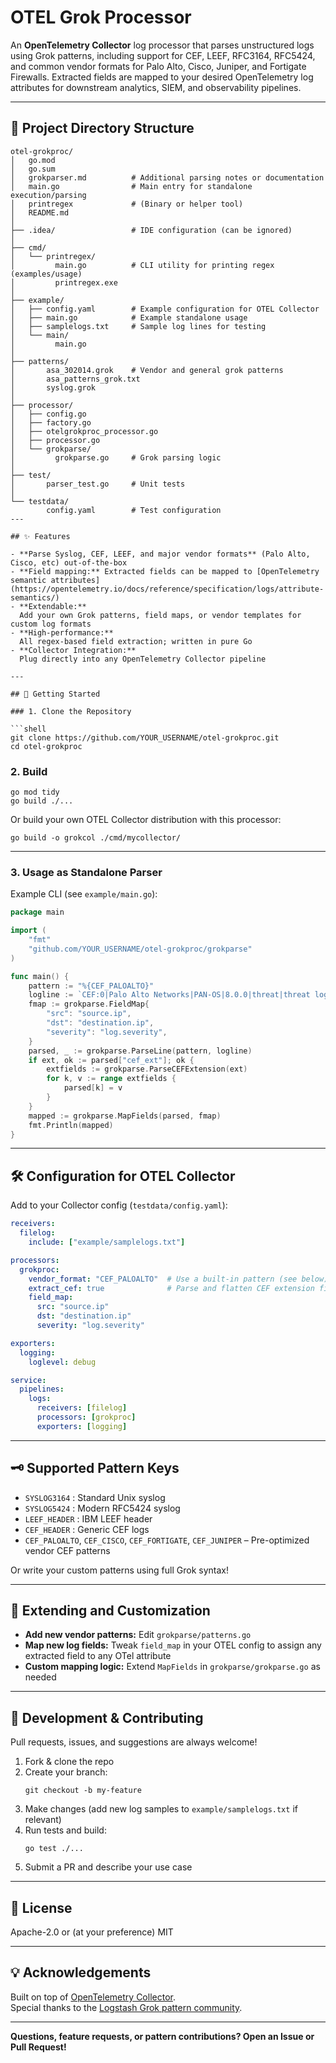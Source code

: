 
# OTEL Grok Processor

An **OpenTelemetry Collector** log processor that parses unstructured logs using Grok patterns, including support for CEF, LEEF, RFC3164, RFC5424, and common vendor formats for Palo Alto, Cisco, Juniper, and Fortigate Firewalls. Extracted fields are mapped to your desired OpenTelemetry log attributes for downstream analytics, SIEM, and observability pipelines.

---

## 📂 Project Directory Structure

```
otel-grokproc/
│   go.mod
│   go.sum
│   grokparser.md          # Additional parsing notes or documentation
│   main.go                # Main entry for standalone execution/parsing
│   printregex             # (Binary or helper tool)
│   README.md
│
├── .idea/                 # IDE configuration (can be ignored)
│
├── cmd/
│   └── printregex/
│         main.go          # CLI utility for printing regex (examples/usage)
│         printregex.exe
│
├── example/
│   ├── config.yaml        # Example configuration for OTEL Collector
│   ├── main.go            # Example standalone usage
│   ├── samplelogs.txt     # Sample log lines for testing
│   └── main/
│         main.go
│
├── patterns/
│       asa_302014.grok    # Vendor and general grok patterns
│       asa_patterns_grok.txt
│       syslog.grok
│
├── processor/
│   ├── config.go
│   ├── factory.go
│   ├── otelgrokproc_processor.go
│   ├── processor.go
│   └── grokparse/
│         grokparse.go     # Grok parsing logic
│
├── test/
│       parser_test.go     # Unit tests
│
└── testdata/
        config.yaml        # Test configuration
---

## ✨ Features

- **Parse Syslog, CEF, LEEF, and major vendor formats** (Palo Alto, Cisco, etc) out-of-the-box
- **Field mapping:** Extracted fields can be mapped to [OpenTelemetry semantic attributes](https://opentelemetry.io/docs/reference/specification/logs/attribute-semantics/)
- **Extendable:**  
  Add your own Grok patterns, field maps, or vendor templates for custom log formats
- **High-performance:**  
  All regex-based field extraction; written in pure Go
- **Collector Integration:**  
  Plug directly into any OpenTelemetry Collector pipeline

---

## 🚀 Getting Started

### 1. Clone the Repository

```shell
git clone https://github.com/YOUR_USERNAME/otel-grokproc.git
cd otel-grokproc
```

### 2. Build

```shell
go mod tidy
go build ./...
```
Or build your own OTEL Collector distribution with this processor:
```shell
go build -o grokcol ./cmd/mycollector/
```

---

### 3. Usage as Standalone Parser

Example CLI (see `example/main.go`):

```go
package main

import (
    "fmt"
    "github.com/YOUR_USERNAME/otel-grokproc/grokparse"
)

func main() {
    pattern := "%{CEF_PALOALTO}"
    logline := `CEF:0|Palo Alto Networks|PAN-OS|8.0.0|threat|threat log|1|src=192.0.2.1 dst=198.51.100.1 ...`
    fmap := grokparse.FieldMap{
        "src": "source.ip",
        "dst": "destination.ip",
        "severity": "log.severity",
    }
    parsed, _ := grokparse.ParseLine(pattern, logline)
    if ext, ok := parsed["cef_ext"]; ok {
        extfields := grokparse.ParseCEFExtension(ext)
        for k, v := range extfields {
            parsed[k] = v
        }
    }
    mapped := grokparse.MapFields(parsed, fmap)
    fmt.Println(mapped)
}
```

---

## 🛠️ Configuration for OTEL Collector

Add to your Collector config (`testdata/config.yaml`):

```yaml
receivers:
  filelog:
    include: ["example/samplelogs.txt"]

processors:
  grokproc:
    vendor_format: "CEF_PALOALTO"  # Use a built-in pattern (see below)
    extract_cef: true              # Parse and flatten CEF extension fields
    field_map:
      src: "source.ip"
      dst: "destination.ip"
      severity: "log.severity"

exporters:
  logging:
    loglevel: debug

service:
  pipelines:
    logs:
      receivers: [filelog]
      processors: [grokproc]
      exporters: [logging]
```

---

## 🗝️ Supported Pattern Keys

- `SYSLOG3164` : Standard Unix syslog  
- `SYSLOG5424` : Modern RFC5424 syslog  
- `LEEF_HEADER` : IBM LEEF header  
- `CEF_HEADER` : Generic CEF logs  
- `CEF_PALOALTO`, `CEF_CISCO`, `CEF_FORTIGATE`, `CEF_JUNIPER` – Pre-optimized vendor CEF patterns

Or write your custom patterns using full Grok syntax!

---

## 🔧 Extending and Customization

- **Add new vendor patterns:** Edit `grokparse/patterns.go`
- **Map new log fields:** Tweak `field_map` in your OTEL config to assign any extracted field to any OTel attribute
- **Custom mapping logic:** Extend `MapFields` in `grokparse/grokparse.go` as needed

---

## 🧪 Development & Contributing

Pull requests, issues, and suggestions are always welcome!

1. Fork & clone the repo
2. Create your branch:  
   ```shell
   git checkout -b my-feature
   ```
3. Make changes (add new log samples to `example/samplelogs.txt` if relevant)
4. Run tests and build:
   ```shell
   go test ./...
   ```
5. Submit a PR and describe your use case

---

## 📜 License

Apache-2.0 or (at your preference) MIT

---

## 💡 Acknowledgements

Built on top of [OpenTelemetry Collector](https://opentelemetry.io/docs/collector/).  
Special thanks to the [Logstash Grok pattern community](https://github.com/logstash-plugins/logstash-filter-grok/tree/main/patterns).

---

**Questions, feature requests, or pattern contributions? Open an Issue or Pull Request!**

